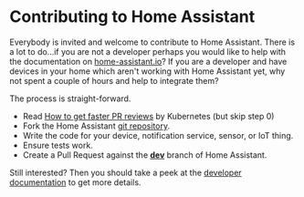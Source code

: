 # Contributing to Home Assistant

Everybody is invited and welcome to contribute to Home Assistant. There is a lot to do...if you are not a developer perhaps you would like to help with the documentation on [home-assistant.io](https://home-assistant.io/)? If you are a developer and have devices in your home which aren't working with Home Assistant yet, why not spent a couple of hours and help to integrate them?

The process is straight-forward.

 - Read [How to get faster PR reviews](https://github.com/kubernetes/community/blob/master/contributors/guide/pull-requests.md) by Kubernetes (but skip step 0)
 - Fork the Home Assistant [git repository](https://github.com/home-assistant/home-assistant).
 - Write the code for your device, notification service, sensor, or IoT thing.
 - Ensure tests work.
 - Create a Pull Request against the [**dev**](https://github.com/home-assistant/home-assistant/tree/dev) branch of Home Assistant.

Still interested? Then you should take a peek at the [developer documentation](https://home-assistant.io/developers/) to get more details.


